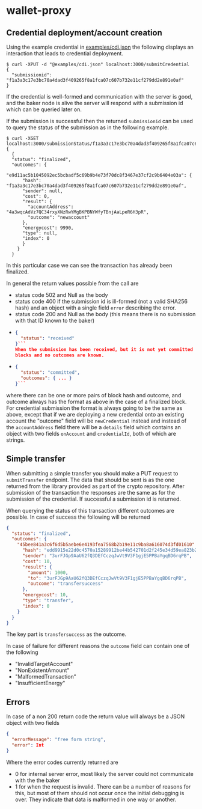 # wallet-proxy

## Credential deployment/account creation

Using the example credential in [examples/cdi.json](examples/cdi.json) the
following displays an interaction that leads to credential deployment.

```console
$ curl -XPUT -d "@examples/cdi.json" localhost:3000/submitCredential
{
  "submissionid": "f1a3a3c17e3bc70a4dad3f409265f8a1fca07c607b732e11cf279dd2e891e0af"
}
```

If the credential is well-formed and communication with the server is good, and
the baker node is alive the server will respond with a submission id which can
be queried later on.

If the submission is successful then the returned `submissionid` can be used to
query the status of the submission as in the following example.

```console
$ curl -XGET localhost:3000/submissionStatus/f1a3a3c17e3bc70a4dad3f409265f8a1fca07c607b732e11cf279dd2e891e0af
{
  {
  "status": "finalized",
  "outcomes": {
    "e9d11ac5b1045092ec5bcbadf5c69b9b4e73f70dc8f3467e37cf2c9b6404e03a": {
      "hash": "f1a3a3c17e3bc70a4dad3f409265f8a1fca07c607b732e11cf279dd2e891e0af",
      "sender": null,
      "cost": 0,
      "result": {
        "accountAddress": "4a3wqcAdVz7QC34rxyXNzRwYMgBKPBNYWfyTBnjAaLpeR6H3pR",
        "outcome": "newaccount"
      },
      "energycost": 9990,
      "type": null,
      "index": 0
      }
    }
  }
```

In this particular case we can see the transaction has already been finalized.

In general the return values possible from the call are
- status code 502 and Null as the body
- status code 400 if the submission id is ill-formed (not a valid SHA256 hash)
  and an object with a single field `error` describing the error.
- status code 200 and Null as the body (this means there is no submission with
  that ID known to the baker)
- ```json
  {
    "status": "received"
  }```
  When the submission has been received, but it is not yet committed to any
  blocks and no outcomes are known.
  
- ```json
  {
    "status": "committed",
    "outcomes": { ... }
  }```

where there can be one or more pairs of block hash and outcome, and outcome
always has the format as above in the case of a finalized block. For
credential submission the format is always going to be the same as above, except that if 
we are deploying a new credential onto an existing account the "outcome" field will be
`newCredential` instead and instead of the `accountAddress` field there will be a `details` field
which contains an object with two fields `onAccount` and `credentialId`, both of which are strings.

## Simple transfer

When submitting a simple transfer you should make a PUT request to `submitTransfer` endpoint.
The data that should be sent is as the one returned from the library provided as part of the crypto repository.
After submission of the transaction the responses are the same as for the submission of the credential. If successful
a submission id is returned.

When querying the status of this transaction different outcomes are possible. In case of success the following 
will be returned

```json
{
  "status": "finalized",
  "outcomes": {
    "45bee841a3c6f6d5b5aebe6e4193fea7568b2b19e11c9ba8a616074d3fd01610": {
      "hash": "edd9915e22d0c4570a15289912be44b542701d2f245e34d59ea823b2213fae74",
      "sender": "3urFJGp9AaU62fQ3DEfCczqJwVt9V3F1gjE5PPBaYgqBD6rqPB",
      "cost": 10,
      "result": {
        "amount": 1000,
        "to": "3urFJGp9AaU62fQ3DEfCczqJwVt9V3F1gjE5PPBaYgqBD6rqPB",
        "outcome": "transfersuccess"
      },
      "energycost": 10,
      "type": "transfer",
      "index": 0
    }
  }
}
```

The key part is `transfersuccess` as the outcome.

In case of failure for different reasons the `outcome` field can contain one of the following
- "InvalidTargetAccount"
- "NonExistentAmount"
- "MalformedTransaction"
- "InsufficientEnergy"

## Errors

In case of a non 200 return code the return value will always be a JSON object with two fields
```json
{
  "errorMessage": "free form string",
  "error": Int
}
```

Where the error codes currently returned are
- 0 for internal server error, most likely the server could not communicate with the the baker
- 1 for when the request is invalid. There can be a number of reasons for this, but most of them
  should not occur once the initial debugging is over. They indicate that data is malformed in one
  way or another.
